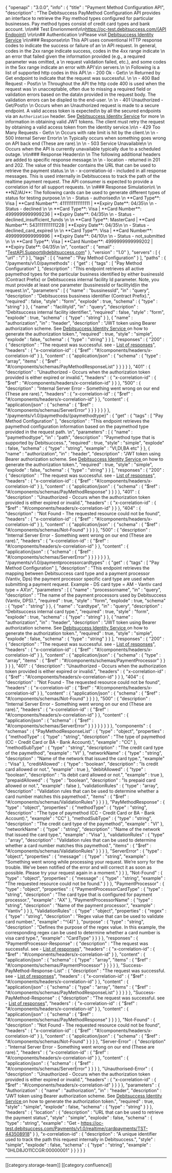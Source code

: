 {
  "openapi" : "3.0.0",
  "info" : {
    "title" : "Payment Method Configuration API",
    "description" : "The Debitsuccess PayMethod Configuration API provides an interface to retrieve the Pay method types configured for particular businesses. Pay method types consist of credit card types and bank account. \n\n## Test Envrionment\n\n[https://oc-test.debitsuccess.com/{API Endpoint}](https://oc-test.debitsuccess.com/Payments/v1.0/casual/creditcard) \n\n\n## Authentication \nPlease visit [Debitsuccess Identity Service](https://debitsuccess.atlassian.net/wiki/spaces/DDE/pages/986809101/Authentication)  \n\n### Response\n\n  This API uses conventional HTTP response codes to indicate the success or failure of an \n  API request. In general, codes in the 2xx range indicate success, codes in the 4xx range indicate \n  an error that failed given the information provided (e.g., a required parameter was omitted, a \n  request validation failed, etc.), and some codes in the 5xx range indicate an error with API's\n  servers.\n  \n  Following is a list of supported http codes in this API.\n  - 200 Ok - Get\n  \n    Returned by Get endpoint to indicate that the request was successful. \n  \n  - 400 Bad Request - Post\n    \n    Throughout the API the http code 400 is used when the request was \n    unacceptable, often due to missing a required field or validation errors based on the data\n    provided in the request body. The validation errors can be displed to the end-user. \n  \n  - 401 Unauthorized - Get/Post\n    \n    Occurs when an Unauthorized request is made to a secure endpoint. A valid access token is expected\n    by all the secured endpoints via an ```Authorization``` header. See [Debitsuccess Identity Service](https://app.swaggerhub.com/apis/debitsuccess/DebitsuccessIdentity/1.0.0) for more \n    information in obtaining valid JWT tokens. The client must retry the request by obtaining a valid access token from the identity service.\n\n  - 429 Too Many Requests - Get\n    \n    Occurs with rate limit is hit by the client.\n  \n  - 500  Internal Server Error\n  \n    Typically occurs when something goes wrong on API back end (These are rare).\n  \n  - 503 Service Unavailable\n  \n    Occurs when the API is currently unavailable typically due to a scheduled outage. \n\n### Response Headers\n  \n   The following additional headers are added to specific response message.\n   \n  - location - returned in 201 and 202. The value of this header contains the URL that can be used to retrieve the payment status.\n  \n  - x-correlation-id - included in all response messages. This is used internally in Debitsuccess to track the path of the realtime payment request. The API consumer is expected to provide a correlation id for all support requests.   \n  \n### Response Simulation\n\ \n  \*\*NZ/AU\*\*: The following cards can be used to generate different types of status for testing purpose.\n  \n  - Status - authorised\n    \n    \*\*Card Type\*\*: Visa | \*\*Card Number\*\*: 4111111111111111 | \*\*Expiry Date\*\*: 04/35\n  \n  - Status - declined \n    \n    \*\*Card Type\*\*: Visa | \*\*Card Number\*\*: 4999999999999236 | \*\*Expiry Date\*\*: 04/35\n  \n  - Status - declined_insufficient_funds \n  \n    \*\*Card Type\*\*: MasterCard | \*\*Card Number\*\*: 5431111111111228 | \*\*Expiry Date\*\*: 04/35\n    \n  - Status - declined_card_expired \n  \n    \*\*Card Type\*\*: Visa | \*\*Card Number\*\*: 4999999999999996 | \*\*Expiry Date\*\*: 04/10\n  \n  - Status - not_submitted \n  \n    \*\*Card Type\*\*: Visa | \*\*Card Number\*\*: 4999999999999202 | \*\*Expiry Date\*\*: 04/35\n    \n",
    "contact" : {
      "email" : "TestAPI.Support@debitsuccess.com"
    },
    "version" : "1.0"
  },
  "servers" : [ {
    "url" : "/"
  } ],
  "tags" : [ {
    "name" : "Pay Method Configuration"
  } ],
  "paths" : {
    "/payments/v1.0/paymethods" : {
      "get" : {
        "tags" : [ "Pay Method Configuration" ],
        "description" : "This endpoint retrieves all active paymethod types for the particular business identified by either businessId (Contract Prefix) or Debitsuccess internal facility Id parameter. Note, you must provide at least one parameter (bussinessId or facilityId)in the request.\n",
        "parameters" : [ {
          "name" : "bussinessId",
          "in" : "query",
          "description" : "Debitsuccess bussiness identifier (Contract Prefix).",
          "required" : false,
          "style" : "form",
          "explode" : true,
          "schema" : {
            "type" : "string"
          }
        }, {
          "name" : "facilityId",
          "in" : "query",
          "description" : "Debitsuccess internal facility identifier.",
          "required" : false,
          "style" : "form",
          "explode" : true,
          "schema" : {
            "type" : "string"
          }
        }, {
          "name" : "authorization",
          "in" : "header",
          "description" : "JWT token using Bearer authorization scheme. See [Debitsuccess Identity Service ](https://app.swaggerhub.com/apis/debitsuccess/DebitsuccessIdentity/1.0.0) on how to generate the authorization token.",
          "required" : true,
          "style" : "simple",
          "explode" : false,
          "schema" : {
            "type" : "string"
          }
        } ],
        "responses" : {
          "200" : {
            "description" : "The request was successful. see - [List of responses](https://debitsuccess.atlassian.net/wiki/spaces/SDT/pages/803176544/Payment+Method+Configuration+API#PaymentMethodConfigurationAPI-WebAPI)",
            "headers" : {
              "x-correlation-id" : {
                "$ref" : "#/components/headers/x-correlation-id"
              }
            },
            "content" : {
              "application/json" : {
                "schema" : {
                  "type" : "array",
                  "items" : {
                    "$ref" : "#/components/schemas/PayMethodResponseList"
                  }
                }
              }
            }
          },
          "401" : {
            "description" : "Unauthorized - Occurs when the authorization token provided is either expired or invalid.",
            "headers" : {
              "x-correlation-id" : {
                "$ref" : "#/components/headers/x-correlation-id"
              }
            }
          },
          "500" : {
            "description" : "Internal Server Error - Something went wrong on our end (These are rare).",
            "headers" : {
              "x-correlation-id" : {
                "$ref" : "#/components/headers/x-correlation-id"
              }
            },
            "content" : {
              "application/json" : {
                "schema" : {
                  "$ref" : "#/components/schemas/ServerError"
                }
              }
            }
          }
        }
      }
    },
    "/payments/v1.0/paymethods/{paymethodtype}" : {
      "get" : {
        "tags" : [ "Pay Method Configuration" ],
        "description" : "This endpoint retrieves the paymethod configuration information based on the paymethod type provided in the request path. \n",
        "parameters" : [ {
          "name" : "paymethodtype",
          "in" : "path",
          "description" : "Paymethod type that is supported by Debitsuccess.",
          "required" : true,
          "style" : "simple",
          "explode" : false,
          "schema" : {
            "type" : "string",
            "example" : "VI,DI,BA etc"
          }
        }, {
          "name" : "authorization",
          "in" : "header",
          "description" : "JWT token using Bearer authorization scheme. See [Debitsuccess Identity Service ](https://app.swaggerhub.com/apis/debitsuccess/DebitsuccessIdentity/1.0.0) on how to generate the authorization token.",
          "required" : true,
          "style" : "simple",
          "explode" : false,
          "schema" : {
            "type" : "string"
          }
        } ],
        "responses" : {
          "200" : {
            "description" : "The request was successful. see - [List of responses](https://debitsuccess.atlassian.net/wiki/spaces/SDT/pages/803176544/Payment+Method+Configuration+API#PaymentMethodConfigurationAPI-WebAPI)",
            "headers" : {
              "x-correlation-id" : {
                "$ref" : "#/components/headers/x-correlation-id"
              }
            },
            "content" : {
              "application/json" : {
                "schema" : {
                  "$ref" : "#/components/schemas/PayMethodResponse"
                }
              }
            }
          },
          "401" : {
            "description" : "Unauthorized - Occurs when the authorization token provided is either expired or invalid.",
            "headers" : {
              "x-correlation-id" : {
                "$ref" : "#/components/headers/x-correlation-id"
              }
            }
          },
          "404" : {
            "description" : "Not Found - The requested resource could not be found",
            "headers" : {
              "x-correlation-id" : {
                "$ref" : "#/components/headers/x-correlation-id"
              }
            },
            "content" : {
              "application/json" : {
                "schema" : {
                  "$ref" : "#/components/schemas/Not-Found"
                }
              }
            }
          },
          "500" : {
            "description" : "Internal Server Error - Something went wrong on our end (These are rare).",
            "headers" : {
              "x-correlation-id" : {
                "$ref" : "#/components/headers/x-correlation-id"
              }
            },
            "content" : {
              "application/json" : {
                "schema" : {
                  "$ref" : "#/components/schemas/ServerError"
                }
              }
            }
          }
        }
      }
    },
    "/payments/v1.0/paymentprocessorcardtypes" : {
      "get" : {
        "tags" : [ "Pay Method Configuration" ],
        "description" : "This endpoint retrieves the mapping between Debitsuccess card type and a payment processor (Vantiv, Dps) the payment processor specific card type are used when submitting a payment request. Example - DS card type = AM - Vantiv card type = AX\n",
        "parameters" : [ {
          "name" : "processorname",
          "in" : "query",
          "description" : "The name of the payment processors used by Debitsuccess (Vantiv, DPS).",
          "required" : true,
          "style" : "form",
          "explode" : true,
          "schema" : {
            "type" : "string"
          }
        }, {
          "name" : "cardtype",
          "in" : "query",
          "description" : "Debitsuccess internal card type.",
          "required" : true,
          "style" : "form",
          "explode" : true,
          "schema" : {
            "type" : "string"
          }
        }, {
          "name" : "authorization",
          "in" : "header",
          "description" : "JWT token using Bearer authorization scheme. See [Debitsuccess Identity Service ](https://app.swaggerhub.com/apis/debitsuccess/DebitsuccessIdentity/1.0.0) on how to generate the authorization token.",
          "required" : true,
          "style" : "simple",
          "explode" : false,
          "schema" : {
            "type" : "string"
          }
        } ],
        "responses" : {
          "200" : {
            "description" : "The request was successful. see - [List of responses](https://debitsuccess.atlassian.net/wiki/spaces/SDT/pages/803176544/Payment+Method+Configuration+API#PaymentMethodConfigurationAPI-WebAPI)",
            "headers" : {
              "x-correlation-id" : {
                "$ref" : "#/components/headers/x-correlation-id"
              }
            },
            "content" : {
              "application/json" : {
                "schema" : {
                  "type" : "array",
                  "items" : {
                    "$ref" : "#/components/schemas/PaymentProcessor"
                  }
                }
              }
            }
          },
          "401" : {
            "description" : "Unauthorized - Occurs when the authorization token provided is either expired or invalid.",
            "headers" : {
              "x-correlation-id" : {
                "$ref" : "#/components/headers/x-correlation-id"
              }
            }
          },
          "404" : {
            "description" : "Not Found - The requested resource could not be found",
            "headers" : {
              "x-correlation-id" : {
                "$ref" : "#/components/headers/x-correlation-id"
              }
            },
            "content" : {
              "application/json" : {
                "schema" : {
                  "$ref" : "#/components/schemas/Not-Found"
                }
              }
            }
          },
          "500" : {
            "description" : "Internal Server Error - Something went wrong on our end (These are rare).",
            "headers" : {
              "x-correlation-id" : {
                "$ref" : "#/components/headers/x-correlation-id"
              }
            },
            "content" : {
              "application/json" : {
                "schema" : {
                  "$ref" : "#/components/schemas/ServerError"
                }
              }
            }
          }
        }
      }
    }
  },
  "components" : {
    "schemas" : {
      "PayMethodResponseList" : {
        "type" : "object",
        "properties" : {
          "methodType" : {
            "type" : "string",
            "description" : "The type of paymethod (CC - Credit Card or BA - Bank Account).",
            "example" : "CC"
          },
          "methodSubType" : {
            "type" : "string",
            "description" : "The credit card type of the paymethod",
            "example" : "VI"
          },
          "networkName" : {
            "type" : "string",
            "description" : "Name of the network that issued the card type.",
            "example" : "Visa"
          },
          "creditAllowed" : {
            "type" : "boolean",
            "description" : "Is credit card allowed or not.",
            "example" : true
          },
          "debitAllowed" : {
            "type" : "boolean",
            "description" : "Is debit card allowed or not.",
            "example" : true
          },
          "prepaidAllowed" : {
            "type" : "boolean",
            "description" : "Is prepaid card allowed or not.",
            "example" : false
          },
          "validationRules" : {
            "type" : "array",
            "description" : "Validation rules that can be used to determine whether a card number matches this paymethod.",
            "items" : {
              "$ref" : "#/components/schemas/ValidationRules"
            }
          }
        }
      },
      "PayMethodResponse" : {
        "type" : "object",
        "properties" : {
          "methodType" : {
            "type" : "string",
            "description" : "The type of paymethod (CC - Credit Card or BA - Bank Account).",
            "example" : "CC"
          },
          "methodSubType" : {
            "type" : "string",
            "description" : "The credit card type of the paymethod",
            "example" : "VI"
          },
          "networkName" : {
            "type" : "string",
            "description" : "Name of the network that issued the card type.",
            "example" : "Visa"
          },
          "validationRules" : {
            "type" : "array",
            "description" : "Validation rules that can be used to determine whether a card number matches this paymethod.",
            "items" : {
              "$ref" : "#/components/schemas/ValidationRules"
            }
          }
        }
      },
      "ServerError" : {
        "type" : "object",
        "properties" : {
          "message" : {
            "type" : "string",
            "example" : "Something went wrong while processing your request. We’re sorry for the trouble. We’ve been notified of the error and will correct it as soon as possible. Please try your request again in a moment."
          }
        }
      },
      "Not-Found" : {
        "type" : "object",
        "properties" : {
          "message" : {
            "type" : "string",
            "example" : "The requested resource could not be found."
          }
        }
      },
      "PaymentProcessor" : {
        "type" : "object",
        "properties" : {
          "PaymentProcessorCardType" : {
            "type" : "string",
            "description" : "The card type that is configured for payment processor.",
            "example" : "AX"
          },
          "PaymentProcessorName" : {
            "type" : "string",
            "description" : "Name of the payment processor.",
            "example" : "Vantiv"
          }
        }
      },
      "ValidationRules" : {
        "type" : "object",
        "properties" : {
          "regex" : {
            "type" : "string",
            "description" : "Regex value that can be used to validate card number.",
            "example" : "^(4)"
          },
          "purpose" : {
            "type" : "string",
            "description" : "Defines the purpose of the regex value. In this example, the corresponding regex can be used to determine whether a card number is visa card type.",
            "example" : "CardType"
          }
        }
      }
    },
    "responses" : {
      "PaymentProcessor-Response" : {
        "description" : "The request was successful. see - [List of responses](https://debitsuccess.atlassian.net/wiki/spaces/SDT/pages/803176544/Payment+Method+Configuration+API#PaymentMethodConfigurationAPI-WebAPI)",
        "headers" : {
          "x-correlation-id" : {
            "$ref" : "#/components/headers/x-correlation-id"
          }
        },
        "content" : {
          "application/json" : {
            "schema" : {
              "type" : "array",
              "items" : {
                "$ref" : "#/components/schemas/PaymentProcessor"
              }
            }
          }
        }
      },
      "Success-PayMethod-Response-List" : {
        "description" : "The request was successful. see - [List of responses](https://debitsuccess.atlassian.net/wiki/spaces/SDT/pages/803176544/Payment+Method+Configuration+API#PaymentMethodConfigurationAPI-WebAPI)",
        "headers" : {
          "x-correlation-id" : {
            "$ref" : "#/components/headers/x-correlation-id"
          }
        },
        "content" : {
          "application/json" : {
            "schema" : {
              "type" : "array",
              "items" : {
                "$ref" : "#/components/schemas/PayMethodResponseList"
              }
            }
          }
        }
      },
      "Success-PayMethod-Response" : {
        "description" : "The request was successful. see - [List of responses](https://debitsuccess.atlassian.net/wiki/spaces/SDT/pages/803176544/Payment+Method+Configuration+API#PaymentMethodConfigurationAPI-WebAPI)",
        "headers" : {
          "x-correlation-id" : {
            "$ref" : "#/components/headers/x-correlation-id"
          }
        },
        "content" : {
          "application/json" : {
            "schema" : {
              "$ref" : "#/components/schemas/PayMethodResponse"
            }
          }
        }
      },
      "Not-Found" : {
        "description" : "Not Found - The requested resource could not be found",
        "headers" : {
          "x-correlation-id" : {
            "$ref" : "#/components/headers/x-correlation-id"
          }
        },
        "content" : {
          "application/json" : {
            "schema" : {
              "$ref" : "#/components/schemas/Not-Found"
            }
          }
        }
      },
      "Server-Error" : {
        "description" : "Internal Server Error - Something went wrong on our end (These are rare).",
        "headers" : {
          "x-correlation-id" : {
            "$ref" : "#/components/headers/x-correlation-id"
          }
        },
        "content" : {
          "application/json" : {
            "schema" : {
              "$ref" : "#/components/schemas/ServerError"
            }
          }
        }
      },
      "Unauthorised-Error" : {
        "description" : "Unauthorized - Occurs when the authorization token provided is either expired or invalid.",
        "headers" : {
          "x-correlation-id" : {
            "$ref" : "#/components/headers/x-correlation-id"
          }
        }
      }
    },
    "parameters" : {
      "Authorization" : {
        "name" : "authorization",
        "in" : "header",
        "description" : "JWT token using Bearer authorization scheme. See [Debitsuccess Identity Service ](https://app.swaggerhub.com/apis/debitsuccess/DebitsuccessIdentity/1.0.0) on how to generate the authorization token.",
        "required" : true,
        "style" : "simple",
        "explode" : false,
        "schema" : {
          "type" : "string"
        }
      }
    },
    "headers" : {
      "location" : {
        "description" : "URL that can be used to retrieve the payment status",
        "style" : "simple",
        "explode" : false,
        "schema" : {
          "type" : "string",
          "example" : "Get - https://oc-test.debitsuccess.com/Payments/v1.0/realtime/cardpayments/TST-443508918"
        }
      },
      "x-correlation-id" : {
        "description" : "A unique identifier used to track the path this request internally in Debitsuccess.",
        "style" : "simple",
        "explode" : false,
        "schema" : {
          "type" : "string",
          "example" : "0HLD8JO11CCGR:00000001"
        }
      }
    }
  }
}



*****

[[category.storage-team]] 
[[category.confluence]] 
